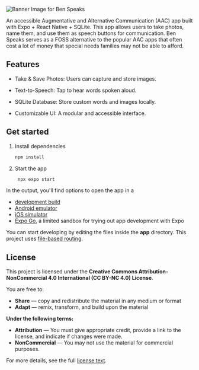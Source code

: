![Banner Image for Ben Speaks](src/assets/images/banner.png)

An accessible Augmentative and Alternative Communication (AAC) app built with Expo + React Native + SQLite. This app allows users to take photos, name them, and use them as speech buttons for communication. Ben Speaks serves as a FOSS alternative to the popular AAC apps that often cost a lot of money that special needs families may not be able to afford.

## Features

- Take & Save Photos: Users can capture and store images.

- Text-to-Speech: Tap to hear words spoken aloud.

- SQLite Database: Store custom words and images locally.

- Customizable UI: A modular and accessible interface.

## Get started

1. Install dependencies

   ```bash
   npm install
   ```

2. Start the app

   ```bash
    npx expo start
   ```

In the output, you'll find options to open the app in a

- [development build](https://docs.expo.dev/develop/development-builds/introduction/)
- [Android emulator](https://docs.expo.dev/workflow/android-studio-emulator/)
- [iOS simulator](https://docs.expo.dev/workflow/ios-simulator/)
- [Expo Go](https://expo.dev/go), a limited sandbox for trying out app development with Expo

You can start developing by editing the files inside the **app** directory. This project uses [file-based routing](https://docs.expo.dev/router/introduction).

## License

This project is licensed under the **Creative Commons Attribution-NonCommercial 4.0 International (CC BY-NC 4.0) License**.

You are free to:  
- **Share** — copy and redistribute the material in any medium or format  
- **Adapt** — remix, transform, and build upon the material  

**Under the following terms:**  
- **Attribution** — You must give appropriate credit, provide a link to the license, and indicate if changes were made.  
- **NonCommercial** — You may not use the material for commercial purposes.  

For more details, see the full [license text](https://creativecommons.org/licenses/by-nc/4.0/legalcode).
